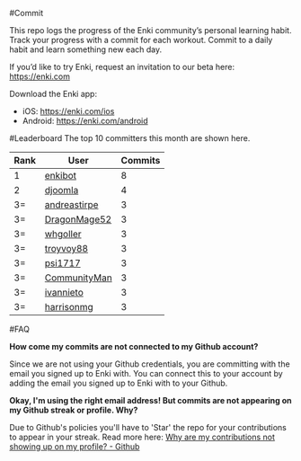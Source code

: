 #Commit

This repo logs the progress of the Enki community’s personal learning habit. Track your progress with a commit for each workout. Commit to a daily habit and learn something new each day.

If you’d like to try Enki, request an invitation to our beta here: https://enki.com

Download the Enki app: 
 - iOS: https://enki.com/ios
 - Android: https://enki.com/android

#Leaderboard
The top 10 committers this month are shown here.

| Rank | User | Commits |
|------|------|---------|
|1|[enkibot](https://github.com/enkibot)|8|
|2|[djoomla](https://github.com/djoomla)|4|
|3=|[andreastirpe](https://github.com/andreastirpe)|3|
|3=|[DragonMage52](https://github.com/DragonMage52)|3|
|3=|[whgoller](https://github.com/whgoller)|3|
|3=|[troyvoy88](https://github.com/troyvoy88)|3|
|3=|[psi1717](https://github.com/psi1717)|3|
|3=|[CommunityMan](https://github.com/CommunityMan)|3|
|3=|[ivannieto](https://github.com/ivannieto)|3|
|3=|[harrisonmg](https://github.com/harrisonmg)|3|

#FAQ

**How come my commits are not connected to my Github account?**

Since we are not using your Github credentials, you are committing with the email you signed up to Enki with. You can connect this to your account by adding the email you signed up to Enki with to your Github.

**Okay, I'm using the right email address! But commits are not appearing on my Github streak or profile. Why?**

Due to Github's policies you'll have to 'Star' the repo for your contributions to appear in your streak. Read more here: [Why are my contributions not showing up on my profile? - Github](https://help.github.com/articles/why-are-my-contributions-not-showing-up-on-my-profile/)
